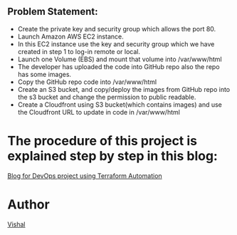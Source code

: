 
## Problem Statement:
- Create the private key and security group which allows the port 80.
- Launch Amazon AWS EC2 instance.
- In this EC2 instance use the key and security group which we have created in step 1 to log-in remote or local.
- Launch one Volume (EBS) and mount that volume into /var/www/html
- The developer has uploaded the code into GitHub repo also the repo has some images.
- Copy the GitHub repo code into /var/www/html
- Create an S3 bucket, and copy/deploy the images from GitHub repo into the s3 bucket and change the permission to public readable.
- Create a Cloudfront using S3 bucket(which contains images) and use the Cloudfront URL to update in code in /var/www/html
# The procedure of this project is explained step by step in this blog:
[Blog for DevOps project using Terraform Automation](https://vishal7771.hashnode.dev/devops-project-to-setup-infrastructure-on-aws-using-terraform)

# Author
[Vishal](https://github.com/VishalPraneeth)

